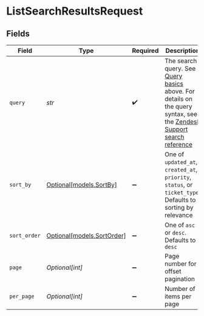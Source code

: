 # ListSearchResultsRequest


## Fields

| Field                                                                                                                                                                                           | Type                                                                                                                                                                                            | Required                                                                                                                                                                                        | Description                                                                                                                                                                                     | Example                                                                                                                                                                                         |
| ----------------------------------------------------------------------------------------------------------------------------------------------------------------------------------------------- | ----------------------------------------------------------------------------------------------------------------------------------------------------------------------------------------------- | ----------------------------------------------------------------------------------------------------------------------------------------------------------------------------------------------- | ----------------------------------------------------------------------------------------------------------------------------------------------------------------------------------------------- | ----------------------------------------------------------------------------------------------------------------------------------------------------------------------------------------------- |
| `query`                                                                                                                                                                                         | *str*                                                                                                                                                                                           | :heavy_check_mark:                                                                                                                                                                              | The search query. See [Query basics](#query-basics) above. For details on the query syntax, see the [Zendesk Support search reference](https://support.zendesk.com/hc/en-us/articles/203663226) | https://subdomain.zendesk.com/api/v2/search.json?query=type:ticket status:closed&sort_by=status&sort_order=desc                                                                                 |
| `sort_by`                                                                                                                                                                                       | [Optional[models.SortBy]](../models/sortby.md)                                                                                                                                                  | :heavy_minus_sign:                                                                                                                                                                              | One of `updated_at`, `created_at`, `priority`, `status`, or `ticket_type`. Defaults to sorting by relevance                                                                                     |                                                                                                                                                                                                 |
| `sort_order`                                                                                                                                                                                    | [Optional[models.SortOrder]](../models/sortorder.md)                                                                                                                                            | :heavy_minus_sign:                                                                                                                                                                              | One of `asc` or `desc`.  Defaults to `desc`                                                                                                                                                     |                                                                                                                                                                                                 |
| `page`                                                                                                                                                                                          | *Optional[int]*                                                                                                                                                                                 | :heavy_minus_sign:                                                                                                                                                                              | Page number for offset pagination                                                                                                                                                               |                                                                                                                                                                                                 |
| `per_page`                                                                                                                                                                                      | *Optional[int]*                                                                                                                                                                                 | :heavy_minus_sign:                                                                                                                                                                              | Number of items per page                                                                                                                                                                        |                                                                                                                                                                                                 |